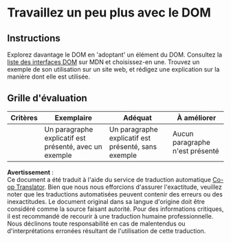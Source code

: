 <!--
CO_OP_TRANSLATOR_METADATA:
{
  "original_hash": "22fb6c3cb570c47f1ac65048393941fa",
  "translation_date": "2025-08-23T22:31:57+00:00",
  "source_file": "3-terrarium/3-intro-to-DOM-and-closures/assignment.md",
  "language_code": "fr"
}
-->
# Travaillez un peu plus avec le DOM

## Instructions

Explorez davantage le DOM en 'adoptant' un élément du DOM. Consultez la [liste des interfaces DOM](https://developer.mozilla.org/docs/Web/API/Document_Object_Model) sur MDN et choisissez-en une. Trouvez un exemple de son utilisation sur un site web, et rédigez une explication sur la manière dont elle est utilisée.

## Grille d'évaluation

| Critères | Exemplaire                                    | Adéquat                                          | À améliorer            |
| -------- | --------------------------------------------- | ------------------------------------------------ | ----------------------- |
|          | Un paragraphe explicatif est présenté, avec un exemple | Un paragraphe explicatif est présenté, sans exemple | Aucun paragraphe n'est présenté |

**Avertissement** :  
Ce document a été traduit à l'aide du service de traduction automatique [Co-op Translator](https://github.com/Azure/co-op-translator). Bien que nous nous efforcions d'assurer l'exactitude, veuillez noter que les traductions automatisées peuvent contenir des erreurs ou des inexactitudes. Le document original dans sa langue d'origine doit être considéré comme la source faisant autorité. Pour des informations critiques, il est recommandé de recourir à une traduction humaine professionnelle. Nous déclinons toute responsabilité en cas de malentendus ou d'interprétations erronées résultant de l'utilisation de cette traduction.